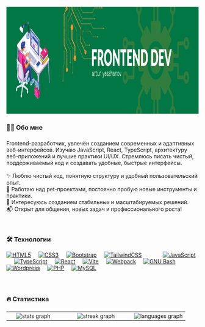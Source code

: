 <p align="center">
  <img src="https://raw.githubusercontent.com/arturyeszhanov/arturyeszhanov/main/header.png" width="1200" height="280" alt="GitHub Banner" />
</p>

###

<h3 align="left">👩‍💻  Обо мне</h3>

###

<p align="left">Frontend-разработчик, увлечён созданием современных и адаптивных веб-интерфейсов. Изучаю JavaScript, React, TypeScript, архитектуру веб-приложений и лучшие практики UI/UX. Стремлюсь писать чистый, поддерживаемый код и создавать удобные, быстрые интерфейсы.<br><br>
✨ Люблю чистый код, понятную структуру и удобный пользовательский опыт.<br>
🔧 Работаю над pet-проектами, постоянно пробую новые инструменты и практики.<br>
🚀 Интересуюсь созданием стабильных и масштабируемых решений.<br>
📬 Открыт для общения, новых задач и профессионального роста!</p>

<br>

<h3 align="left">🛠 Технологии </h3>

<p align="left">
<a href="https://developer.mozilla.org/en-US/docs/Glossary/HTML5" target="_blank" rel="noreferrer"><img src="https://raw.githubusercontent.com/danielcranney/readme-generator/main/public/icons/skills/html5-colored.svg" width="36" height="36" alt="HTML5" title="HTML5"/></a>&nbsp;&nbsp;&nbsp;&nbsp;
<a href="https://www.w3.org/TR/CSS/#css" target="_blank" rel="noreferrer"><img src="https://raw.githubusercontent.com/danielcranney/readme-generator/main/public/icons/skills/css3-colored.svg" width="36" height="36" alt="CSS3" title="CSS3"/></a>&nbsp;&nbsp;&nbsp;&nbsp;
<a href="https://getbootstrap.com/" target="_blank" rel="noreferrer"><img src="https://raw.githubusercontent.com/danielcranney/readme-generator/main/public/icons/skills/bootstrap-colored.svg" width="36" height="36" alt="Bootstrap" title="Bootstrap"/></a>&nbsp;&nbsp;&nbsp;&nbsp;
<a href="https://tailwindcss.com/" target="_blank" rel="noreferrer"><img src="https://raw.githubusercontent.com/danielcranney/readme-generator/main/public/icons/skills/tailwindcss-colored.svg" width="36" height="36" alt="TailwindCSS" title="TailwindCSS"/></a>
&nbsp;&nbsp;&nbsp;&nbsp;&nbsp;&nbsp;&nbsp;&nbsp;&nbsp;&nbsp;&nbsp;&nbsp;
<a href="https://developer.mozilla.org/en-US/docs/Web/JavaScript" target="_blank" rel="noreferrer"><img src="https://raw.githubusercontent.com/danielcranney/readme-generator/main/public/icons/skills/javascript-colored.svg" width="36" height="36" alt="JavaScript" title="JavaScript"/></a>&nbsp;&nbsp;&nbsp;&nbsp;
<a href="https://www.typescriptlang.org/" target="_blank" rel="noreferrer"><img src="https://raw.githubusercontent.com/danielcranney/readme-generator/main/public/icons/skills/typescript-colored.svg" width="36" height="36" alt="TypeScript" title="TypeScript"/></a>&nbsp;&nbsp;&nbsp;&nbsp;
<a href="https://reactjs.org/" target="_blank" rel="noreferrer"><img src="https://raw.githubusercontent.com/danielcranney/readme-generator/main/public/icons/skills/react-colored.svg" width="36" height="36" alt="React" title="React"/></a>&nbsp;&nbsp;&nbsp;&nbsp;
<a href="https://vitejs.dev/" target="_blank" rel="noreferrer"><img src="https://raw.githubusercontent.com/danielcranney/readme-generator/main/public/icons/skills/vite-colored.svg" width="36" height="36" alt="Vite" title="Vite"/></a>&nbsp;&nbsp;&nbsp;&nbsp;
<a href="https://webpack.js.org/" target="_blank" rel="noreferrer"><img src="https://raw.githubusercontent.com/danielcranney/readme-generator/main/public/icons/skills/webpack-colored.svg" width="36" height="36" alt="Webpack" title="Webpack"/></a>&nbsp;&nbsp;&nbsp;&nbsp;
  <a href="https://www.gnu.org/software/bash/" target="_blank" rel="noreferrer"><img src="https://raw.githubusercontent.com/danielcranney/readme-generator/main/public/icons/skills/gnubash.svg" width="36" height="36" alt="GNU Bash" title="GNU Bash"/></a>
&nbsp;&nbsp;&nbsp;&nbsp;&nbsp;&nbsp;&nbsp;&nbsp;&nbsp;&nbsp;&nbsp;&nbsp;
<a href="https://wordpress.com" target="_blank" rel="noreferrer"><img src="https://raw.githubusercontent.com/danielcranney/readme-generator/main/public/icons/skills/wordpress-colored.svg" width="36" height="36" alt="Wordpress" title="Wordpress"/></a>&nbsp;&nbsp;&nbsp;&nbsp;
<a href="https://www.php.net/" target="_blank" rel="noreferrer"><img src="https://raw.githubusercontent.com/danielcranney/readme-generator/main/public/icons/skills/php-colored.svg" width="36" height="36" alt="PHP" title="PHP"/></a>&nbsp;&nbsp;&nbsp;&nbsp;
<a href="https://www.mysql.com/" target="_blank" rel="noreferrer"><img src="https://raw.githubusercontent.com/danielcranney/readme-generator/main/public/icons/skills/mysql-colored.svg" width="36" height="36" alt="MySQL" title="MySQL"/></a>
</p>

###

<br>
<h3 align="left">🔥 Cтатистика </h3>

###

<table align="center" width="100%" cellspacing="0" cellpadding="0" style="border: none;">
  <tr>
    <!-- Левая колонка: stats -->
    <td width="30%" align="center" style="border: none;">
      <img src="https://github-readme-stats.vercel.app/api?username=arturyeszhanov&hide_title=false&hide_rank=false&show_icons=true&include_all_commits=true&count_private=true&disable_animations=false&theme=dracula&locale=en&hide_border=false&order=1" height="150" alt="stats graph" />
    </td>
    <td width="40%" align="center" style="border: none;">
      <img src="https://streak-stats.demolab.com?user=arturyeszhanov&locale=en&mode=daily&theme=dark&hide_border=false&border_radius=5&order=3" height="220" alt="streak graph" />
    </td>
    <!-- Правая колонка: langs -->
    <td width="30%" align="center" style="border: none;">
      <img src="https://github-readme-stats.vercel.app/api/top-langs?username=arturyeszhanov&locale=en&hide_title=false&layout=compact&card_width=320&langs_count=5&theme=dracula&hide_border=false&order=2" height="150" alt="languages graph" />
    </td>
  </tr>
</table>

###
